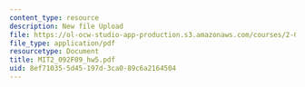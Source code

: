 ```yaml
---
content_type: resource
description: New file Upload
file: https://ol-ocw-studio-app-production.s3.amazonaws.com/courses/2-092-finite-element-analysis-of-solids-and-fluids-i-fall-2009/8ef710355d45197d3ca089c6a2164504_MIT2_092F09_hw5.pdf
file_type: application/pdf
resourcetype: Document
title: MIT2_092F09_hw5.pdf
uid: 8ef71035-5d45-197d-3ca0-89c6a2164504
---
```

